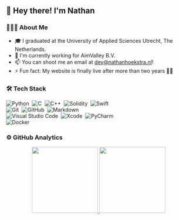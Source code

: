 ## 👋 Hey there! I'm Nathan

### 👨🏻‍💻 About Me
- 🎓 I graduated at the University of Applied Sciences Utrecht, The Netherlands.
- 🔭 I'm currently working for AimValley B.V.
- 📫 You can shoot me an email at dev@nathanhoekstra.nl!
- ⚡ Fun fact: My website is finally live after more than two years 🤦‍♂️

### 🛠 Tech Stack
![Python](https://img.shields.io/badge/-Python-05122A?style=flat&logo=python)&nbsp;
![C](https://img.shields.io/badge/-C-05122A?style=flat&logo=C&logoColor=A8B9CC)&nbsp;
![C++](https://img.shields.io/badge/-C++-05122A?style=flat&logo=C%2B%2B&logoColor=00599C)&nbsp;
![Solidity](https://img.shields.io/badge/-Solidity-05122A?style=flat&logo=Ethereum&logoColor=00599C)&nbsp;
![Swift](https://img.shields.io/badge/-Swift-05122A?style=flat&logo=swift&logoColor=00599C)\
![Git](https://img.shields.io/badge/-Git-05122A?style=flat&logo=git)&nbsp;
![GitHub](https://img.shields.io/badge/-GitHub-05122A?style=flat&logo=github)&nbsp;
![Markdown](https://img.shields.io/badge/-Markdown-05122A?style=flat&logo=markdown)\
![Visual Studio Code](https://img.shields.io/badge/-Visual%20Studio%20Code-05122A?style=flat&logo=visual-studio-code&logoColor=007ACC)&nbsp;
![Xcode](https://img.shields.io/badge/-Xcode-05122A?style=flat&logo=Xcode)&nbsp;
![PyCharm](https://img.shields.io/badge/-PyCharm-05122A?style=flat&logo=PyCharm&logoColor=007ACC)\
![Docker](https://img.shields.io/badge/-Docker-05122A?style=flat&logo=docker&logoColor=007ACC)&nbsp;

### ⚙️ GitHub Analytics

<p align="center">
<a href="https://github.com/NathanHoekstra">
  <img height="180em" src="https://github-readme-stats-eight-theta.vercel.app/api?username=NathanHoekstra&show_icons=true&theme=algolia&include_all_commits=true&count_private=true"/>
  <img height="180em" src="https://github-readme-stats-eight-theta.vercel.app/api/top-langs/?username=NathanHoekstra&layout=compact&langs_count=8&theme=algolia"/>
</a>
</p>
